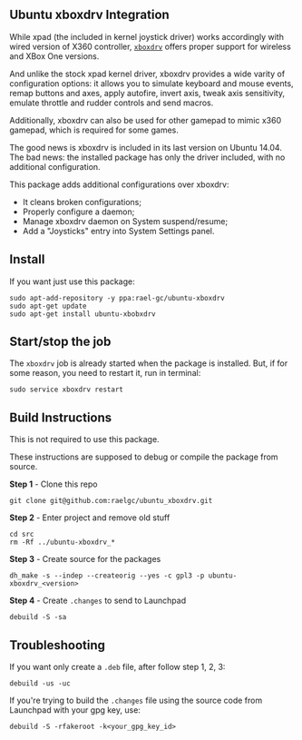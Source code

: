 Ubuntu xboxdrv Integration
----------------------------

While xpad (the included in kernel joystick driver) works accordingly with wired version of X360 controller, [`xboxdrv`](http://pingus.seul.org/~grumbel/xboxdrv/) offers proper support for wireless and XBox One versions.

And unlike the stock xpad kernel driver, xboxdrv provides a wide varity of configuration options: it allows you to simulate keyboard and mouse events, remap buttons and axes, apply autofire, invert axis, tweak axis sensitivity, emulate throttle and rudder controls and send macros.

Additionally, xboxdrv can also be used for other gamepad to mimic x360 gamepad, which is required for some games.

The good news is xboxdrv is included in its last version on Ubuntu 14.04. The bad news: the installed package has only the driver included, with no additional configuration.

This package adds additional configurations over xboxdrv:

- It cleans broken configurations;
- Properly configure a daemon;
- Manage xboxdrv daemon on System suspend/resume;
- Add a "Joysticks" entry into System Settings panel.


## Install

If you want just use this package:

```term
sudo apt-add-repository -y ppa:rael-gc/ubuntu-xboxdrv
sudo apt-get update
sudo apt-get install ubuntu-xbobxdrv
```

## Start/stop the job

The `xboxdrv` job is already started when the package is installed. But, if for some reason, you need to restart it, run in terminal:

```term
sudo service xboxdrv restart
```

## Build Instructions

This is not required to use this package.

These instructions are supposed to debug or compile the package from source.

**Step 1** - Clone this repo

```term
git clone git@github.com:raelgc/ubuntu_xboxdrv.git
```

**Step 2** - Enter project and remove old stuff

```term
cd src
rm -Rf ../ubuntu-xboxdrv_*
```
**Step 3** - Create source for the packages

```term
dh_make -s --indep --createorig --yes -c gpl3 -p ubuntu-xboxdrv_<version>
```

**Step 4** - Create `.changes` to send to Launchpad

```term
debuild -S -sa
```

## Troubleshooting

If you want only create a `.deb` file, after follow step 1, 2, 3:

```term
debuild -us -uc
```

If you're trying to build the `.changes` file using the source code from Launchpad with your gpg key, use:

```term
debuild -S -rfakeroot -k<your_gpg_key_id>
```
